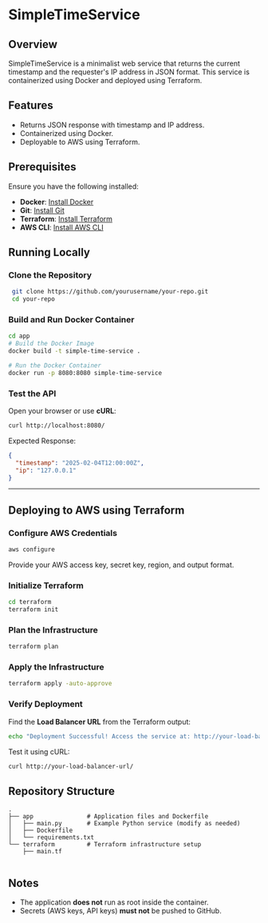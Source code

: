 # SimpleTimeService

## Overview
SimpleTimeService is a minimalist web service that returns the current timestamp and the requester's IP address in JSON format. This service is containerized using Docker and deployed using Terraform.

## Features
- Returns JSON response with timestamp and IP address.
- Containerized using Docker.
- Deployable to AWS using Terraform.

## Prerequisites
Ensure you have the following installed:
- **Docker**: [Install Docker](https://docs.docker.com/get-docker/)
- **Git**: [Install Git](https://git-scm.com/downloads)
- **Terraform**: [Install Terraform](https://developer.hashicorp.com/terraform/downloads)
- **AWS CLI**: [Install AWS CLI](https://aws.amazon.com/cli/)

## Running Locally
### Clone the Repository
```sh
 git clone https://github.com/yourusername/your-repo.git
 cd your-repo
```

### Build and Run Docker Container
```sh
cd app
# Build the Docker Image
docker build -t simple-time-service .

# Run the Docker Container
docker run -p 8080:8080 simple-time-service
```

### Test the API
Open your browser or use **cURL**:
```sh
curl http://localhost:8080/
```
Expected Response:
```json
{
  "timestamp": "2025-02-04T12:00:00Z",
  "ip": "127.0.0.1"
}
```

---
## Deploying to AWS using Terraform

### Configure AWS Credentials
```sh
aws configure
```
Provide your AWS access key, secret key, region, and output format.

### Initialize Terraform
```sh
cd terraform
terraform init
```

### Plan the Infrastructure
```sh
terraform plan
```

### Apply the Infrastructure
```sh
terraform apply -auto-approve
```

### Verify Deployment
Find the **Load Balancer URL** from the Terraform output:
```sh
echo "Deployment Successful! Access the service at: http://your-load-balancer-url"
```
Test it using cURL:
```sh
curl http://your-load-balancer-url/
```

## Repository Structure
```
.
├── app               # Application files and Dockerfile
│   ├── main.py       # Example Python service (modify as needed)
│   ├── Dockerfile
│   └── requirements.txt
└── terraform         # Terraform infrastructure setup
    ├── main.tf
    
```

## Notes
- The application **does not** run as root inside the container.
- Secrets (AWS keys, API keys) **must not** be pushed to GitHub.


